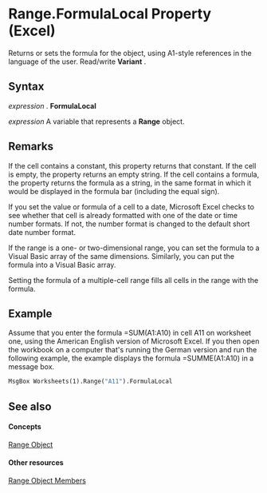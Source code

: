 
# Range.FormulaLocal Property (Excel)

Returns or sets the formula for the object, using A1-style references in the language of the user. Read/write  **Variant** .


## Syntax

 _expression_ . **FormulaLocal**

 _expression_ A variable that represents a **Range** object.


## Remarks

If the cell contains a constant, this property returns that constant. If the cell is empty, the property returns an empty string. If the cell contains a formula, the property returns the formula as a string, in the same format in which it would be displayed in the formula bar (including the equal sign).

If you set the value or formula of a cell to a date, Microsoft Excel checks to see whether that cell is already formatted with one of the date or time number formats. If not, the number format is changed to the default short date number format.

If the range is a one- or two-dimensional range, you can set the formula to a Visual Basic array of the same dimensions. Similarly, you can put the formula into a Visual Basic array.

Setting the formula of a multiple-cell range fills all cells in the range with the formula.


## Example

Assume that you enter the formula =SUM(A1:A10) in cell A11 on worksheet one, using the American English version of Microsoft Excel. If you then open the workbook on a computer that's running the German version and run the following example, the example displays the formula =SUMME(A1:A10) in a message box.


```vb
MsgBox Worksheets(1).Range("A11").FormulaLocal
```


## See also


#### Concepts


[Range Object](b8207778-0dcc-4570-1234-f130532cc8cd.md)
#### Other resources


[Range Object Members](4336bf81-1e63-7e44-1792-baf366a027a7.md)
